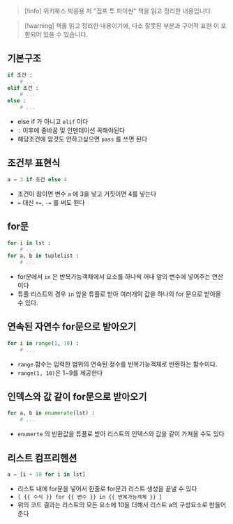 > [!info] 위키북스 박응용 저 "점프 투 파이썬" 책을 읽고 정리한 내용입니다.

> [!warning] 책을 읽고 정리한 내용이기에, 다소 잘못된 부분과 구어적 표현 이 포함되어 있을 수 있습니다.

## 기본구조

```python
if 조건 :
	# ...
elif 조건 :
	# ...
else :
	# ...
```

- else if 가 아니고 `elif` 이다
- `:` 이후에 줄바꿈 및 인덴테이션 꼭해야된다
- 해당조건에 암것도 안하고싶으면 `pass` 를 쓰면 된다

## 조건부 표현식

```python
a = 3 if 조건 else 4
```

- 조건이 참이면 변수 `a` 에 3을 넣고 거짓이면 4를 넣는다
- `=` 대신 `+=`, `-=` 를 써도 된다

## for문

```python
for i in lst :
	# ...
for a, b in tuplelist :
	# ...
```

- for문에서 `in` 은 반복가능객체에서 요소를 하나씩 꺼내 앞의 변수에 넣어주는 연산이다
- 튜플 리스트의 경우 `in` 앞을 튜플로 받아 여러개의 값을 하나의 for 문으로 받아올 수 있다.

## 연속된 자연수 for문으로 받아오기

```python
for i in range(1, 10) :
	# ...
```

- `range` 함수는 입력한 범위의 연속된 정수를 반복가능객체로 반환하는 함수이다.
- `range(1, 10)`은 1~9를 제공한다

## 인덱스와 값 같이 for문으로 받아오기

```python
for a, b in enumerate(lst) :
	# ...
```

- `enumerte` 의 반환값을 튜플로 받아 리스트의 인덱스와 값을 같이 가져올 수도 있다

## 리스트 컴프리헨션

```python
a = [i + 10 for i in lst]
```

- 리스트 내에 for문을 넣어서 한줄로 for문과 리스트 생성을 끝낼 수 있다
- `[ {{ 수식 }} for {{ 변수 }} in {{ 반복가능객체 }} ]`
- 위의 코드 결과는 리스트의 모든 요소에 10을 더해서 리스트 a의 구성요소로 만들어준다
